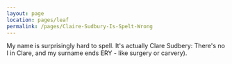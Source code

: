 ```yaml
---
layout: page
location: pages/leaf
permalink: /pages/Claire-Sudbury-Is-Spelt-Wrong
---
```


My name is surprisingly hard to spell. It's actually Clare Sudbery: There's no I in Clare, and my surname ends ERY - like surgery or carvery).
